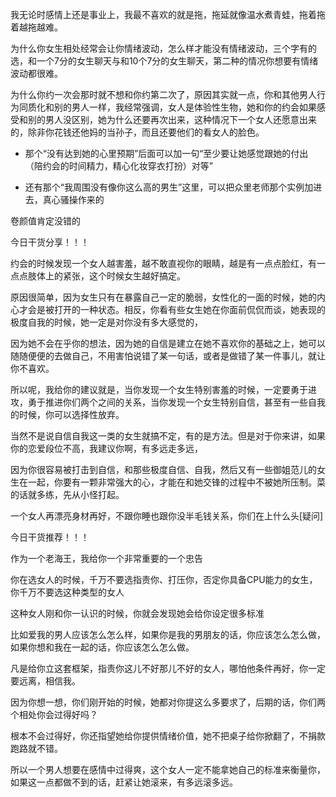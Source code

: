 我无论时感情上还是事业上，我最不喜欢的就是拖，拖延就像温水煮青蛙，拖着拖着越拖越难。

为什么你女生相处经常会让你情绪波动，怎么样才能没有情绪波动，三个字有的选，和一个7分的女生聊天与和10个7分的女生聊天，第二种的情况你想要有情绪波动都很难。

为什么你约一次会那时就不想和你约第二次了，原因其实就一点，你和其他男人行为同质化和别的男人一样，我经常强调，女人是体验性生物，她和你的约会如果感受和别的男人没区别，她为什么还要再次出来，这种情况下一个女人还愿意出来的，除非你花钱还他妈的当孙子，而且还要他们的看女人的脸色。


- 那个“没有达到她的心里预期”后面可以加一句“至少要让她感觉跟她的付出（陪约会的时间精力，精心化妆穿衣打扮）对等”

- 还有那个“我周围没有像你这么高的男生”这里，可以把众里老师那个实例加进去，真心骚操作来的

卷颜值肯定没错的

今日干货分享！！！

约会的时候发现一个女人越害羞，越不敢直视你的眼睛，越是有一点点脸红，有一点点肢体上的紧张，这个时候女生越好搞定。

原因很简单，因为女生只有在暴露自己一定的脆弱，女性化的一面的时候，她的内心才会是被打开的一种状态。相反，你看有些女生她在你面前侃侃而谈，她表现的极度自我的时候，她一定是对你没有多大感觉的，

因为她不会在乎你的想法，因为她的自信是建立在她不喜欢你的基础之上，她可以随随便便的去做自己，不用害怕说错了某一句话，或者是做错了某一件事儿，就让你不喜欢。

所以呢，我给你的建议就是，当你发现一个女生特别害羞的时候，一定要勇于进攻，勇于推进你们两个之间的关系，当你发现一个女生特别自信，甚至有一些自我的时候，你可以选择性放弃。

当然不是说自信自我这一类的女生就搞不定，有的是方法。但是对于你来讲，如果你的恋爱段位不高，我建议你啊，有多远走多远，

因为你很容易被打击到自信，和那些极度自信、自我，然后又有一些御姐范儿的女生在一起，你要有一颗非常强大的心，才能在和她交锋的过程中不被她所压制。菜的话就多练，先从小怪打起。


一个女人再漂亮身材再好，不跟你睡也跟你没半毛钱关系，你们在上什么头[疑问]


今日干货推荐！！！

作为一个老海王，我给你一个非常重要的一个忠告

你在选女人的时候，千万不要选指责你、打压你，否定你具备CPU能力的女生，你千万不要选这种类型的女人

这种女人刚和你一认识的时候，你就会发现她会给你设定很多标准

比如爱我的男人应该怎么怎么样，如果你是我的男朋友的话，你应该怎么怎么做，如果你想和我在一起的话，你应该怎么怎么做。

凡是给你立这套框架，指责你这儿不好那儿不好的女人，哪怕他条件再好，你一定要远离，相信我。

因为你想一想，你们刚开始的时候，她都对你提这么多要求了，后期的话，你们两个相处你会过得好吗？

根本不会过得好，你还指望她给你提供情绪价值，她不把桌子给你掀翻了，不捐款跑路就不错。

所以一个男人想要在感情中过得爽，这个女人一定不能拿她自己的标准来衡量你，如果这一点都做不到的话，赶紧让她滚来，有多远滚多远。